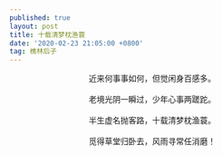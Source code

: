 ```yaml
---
published: true
layout: post
title: 十载清梦枕渔蓑
date: '2020-02-23 21:05:00 +0800'
tag: 樵林后子
---
```

<div style="text-align:center;">
近来何事事如何，但觉闲身百感多。
<br><br>
老境光阴一瞬过，少年心事两蹉跎。
<br><br>
半生虚名抛客路，十载清梦枕渔蓑。
<br><br>
觅得草堂归卧去，风雨寻常任消磨！
<div>
